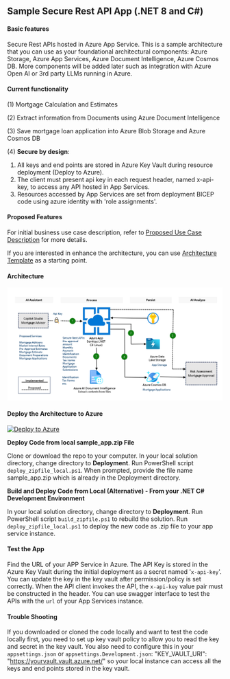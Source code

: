 

## Sample Secure Rest API App (.NET 8 and C#)

#### Basic features 

Secure Rest APIs hosted in Azure App Service. This is a sample architecture that you can use as your foundational architectural components: Azure Storage, Azure App Services, Azure Document Intelligence, Azure Cosmos DB. More components will be added later such as integration with Azure Open AI or 3rd party LLMs running in Azure. 

#### Current functionality 

(1) Mortgage Calculation and Estimates

(2) Extract information from Documents using Azure Document Intelligence 

(3) Save mortgage loan application into Azure Blob Storage and Azure Cosmos DB

(4) **Secure by design**: 

1. All keys and end points are stored in Azure Key Vault during resource deployment (Deploy to Azure).
2. The client must present api key in each request header, named x-api-key, to access any API hosted in App Services. 
3. Resources accessed by App Services are set from deployment BICEP code using azure identity with 'role assignments'. 

#### Proposed Features 

For initial business use case description, refer to [Proposed Use Case Description](./Deployment/docs/Copilot-AI-Pattern-Mortgage-Advisor-Solution.pdf) for more details. 

If you are interested in enhance the architecture, you can use [Architecture Template](./Deployment/docs/Secure-Rest-Api-App.pptx) as a starting point. 

#### Architecture 

![Architecture](./Deployment/images/secure-rest-api-app-arch.png)

#### Deploy the Architecture to Azure  

[![Deploy to Azure](https://aka.ms/deploytoazurebutton)](https://portal.azure.com/#create/Microsoft.Template/uri/https%3A%2F%2Fraw.githubusercontent.com%2Fgailzmicrosoft%2FSampleSecureApiApp%2Fmain%2FDeployment%2Fmain.json)

**Deploy Code from local sample_app.zip File**

Clone or download the repo to your computer. In your local solution directory, change directory to **Deployment**. Run PowerShell script `deploy_zipfile_local.ps1`. When prompted, provide the file name sample_app.zip which is already in the Deployment directory. 

**Build and Deploy Code from Local (Alternative) - From your .NET C# Development Environment**

In your local solution directory, change directory to **Deployment**. Run PowerShell script `build_zipfile.ps1` to rebuild the solution. Run `deploy_zipfile_local.ps1`  to deploy the new code as .zip file to your app service instance. 

#### **Test the App**

Find the URL of your APP Service in Azure. The API Key is stored in the Azure Key Vault during the initial deployment as a secret named '`x-api-key`'. You can update the key in the key vault after permission/policy is set correctly. When the API client invokes the API, the `x-api-key` value pair must be constructed in the header. You can use swagger interface to test the APIs with the `url` of your App Services instance. 

#### **Trouble Shooting**

If you downloaded or cloned the code locally and want to test the code locally first, you need to set up key vault policy to allow you to read the key and secret in the key vault. You also need to configure this in your `appsettings.json` or `appsettings.Development.json`: "KEY_VAULT_URI": "https://yourvault.vault.azure.net/" so your local instance can access all the keys and end points stored in the key vault. 

